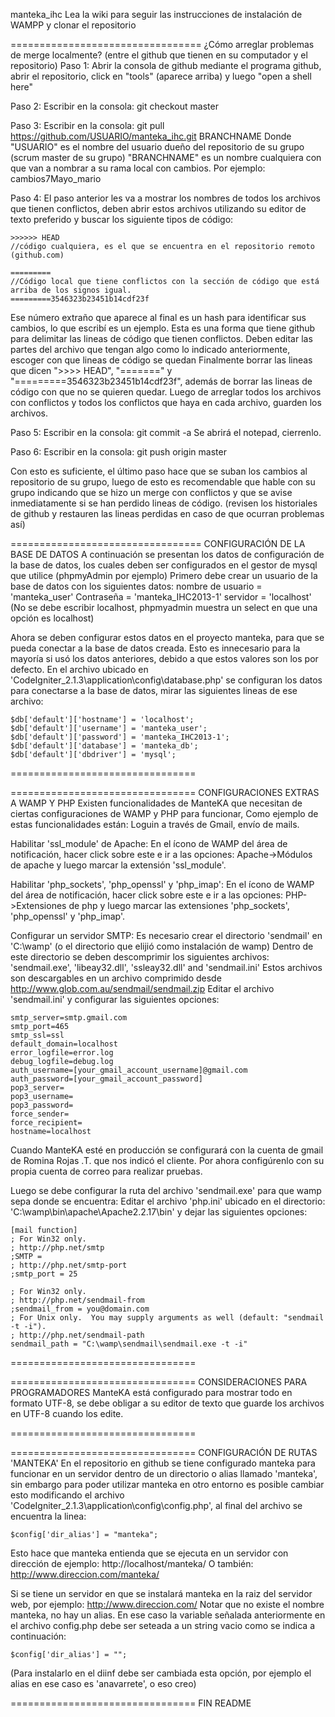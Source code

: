 manteka_ihc
Lea la wiki para seguir las instrucciones de instalación de WAMPP y clonar el repositorio

=================================
¿Cómo arreglar problemas de merge localmente? (entre el github que tienen en su computador y el repositorio)
Paso 1:
Abrir la consola de github mediante el programa github, abrir el repositorio, click en "tools" (aparece arriba)
y luego "open a shell here"

Paso 2:
Escribir en la consola:
    git checkout master
    
Paso 3:
Escribir en la consola:
    git pull https://github.com/USUARIO/manteka_ihc.git BRANCHNAME
Donde "USUARIO" es el nombre del usuario dueño del repositorio de su grupo (scrum master de su grupo)
"BRANCHNAME" es un nombre cualquiera con que van a nombrar a su rama local con cambios. Por ejemplo: cambios7Mayo_mario

Paso 4:
El paso anterior les va a mostrar los nombres de todos los archivos que tienen conflictos, deben abrir estos archivos 
utilizando su editor de texto preferido y buscar los siguiente tipos de código:

    >>>>>> HEAD
    //código cualquiera, es el que se encuentra en el repositorio remoto (github.com)
    
    =========
    //Código local que tiene conflictos con la sección de código que está arriba de los signos igual.
    =========3546323b23451b14cdf23f
    
Ese número extraño que aparece al final es un hash para identificar sus cambios, lo que escribí es un ejemplo.
Esta es una forma que tiene github para delimitar las lineas de código que tienen conflictos.
Deben editar las partes del archivo que tengan algo como lo indicado anteriormente, escoger con que lineas de código se quedan
Finalmente borrar las lineas que dicen ">>>> HEAD", "=======" y "=========3546323b23451b14cdf23f", además de borrar
las lineas de código con que no se quieren quedar.
Luego de arreglar todos los archivos con conflictos y todos los conflictos que haya en cada archivo, guarden los archivos.

Paso 5:
Escribir en la consola:
    git commit -a
Se abrirá el notepad, cierrenlo.

Paso 6: 
Escribir en la consola:
    git push origin master
    
    
Con esto es suficiente, el último paso hace que se suban los cambios al repositorio de su grupo, 
luego de esto es recomendable que hable con su grupo indicando que se hizo un merge con conflictos y 
que se avise inmediatamente si se han perdido lineas de código.
(revisen los historiales de github y restauren las lineas perdidas en caso de que ocurran problemas así)


=================================
CONFIGURACIÓN DE LA BASE DE DATOS
A continuación se presentan los datos de configuración de la base de datos, 
los cuales deben ser configurados en el gestor de mysql que utilice (phpmyAdmin por ejemplo)
Primero debe crear un usuario de la base de datos con los siguientes datos:
nombre de usuario = 'manteka_user'
Contraseña = 'manteka_IHC2013-1'
servidor = 'localhost'  (No se debe escribir localhost, phpmyadmin muestra un select en que una opción es localhost)

Ahora se deben configurar estos datos en el proyecto manteka, para que se pueda conectar a la base de datos creada.
Esto es innecesario para la mayoría si usó los datos anteriores, debido a que estos valores son los por defecto.
En el archivo ubicado en 'CodeIgniter_2.1.3\application\config\database.php' se configuran los datos para conectarse 
a la base de datos, mirar las siguientes lineas de ese archivo:

    $db['default']['hostname'] = 'localhost';
    $db['default']['username'] = 'manteka_user';
    $db['default']['password'] = 'manteka_IHC2013-1';
    $db['default']['database'] = 'manteka_db';
    $db['default']['dbdriver'] = 'mysql';

================================



================================
CONFIGURACIONES EXTRAS A WAMP Y PHP
Existen funcionalidades de ManteKA que necesitan de ciertas configuraciones de WAMP y PHP para funcionar, 
Como ejemplo de estas funcionalidades están: Loguin a través de Gmail, envío de mails.

Habilitar 'ssl_module' de Apache:
En el ícono de WAMP del área de notificación, hacer click sobre este e ir a las opciones:
Apache->Módulos de apache y luego marcar la extensión 'ssl_module'.

Habilitar 'php_sockets', 'php_openssl' y 'php_imap':
En el ícono de WAMP del área de notificación, hacer click sobre este e ir a las opciones:
PHP->Extensiones de php y luego marcar las extensiones 'php_sockets', 'php_openssl' y 'php_imap'.

Configurar un servidor SMTP:
Es necesario crear el directorio 'sendmail' en 'C:\wamp\' (o el directorio que elijió como instalación de wamp)
Dentro de este directorio se deben descomprimir los siguientes archivos: 'sendmail.exe', 'libeay32.dll', 'ssleay32.dll' and 'sendmail.ini'
Estos archivos son descargables en un archivo comprimido desde http://www.glob.com.au/sendmail/sendmail.zip
Editar el archivo 'sendmail.ini' y configurar las siguientes opciones:

    smtp_server=smtp.gmail.com
    smtp_port=465
    smtp_ssl=ssl
    default_domain=localhost
    error_logfile=error.log
    debug_logfile=debug.log
    auth_username=[your_gmail_account_username]@gmail.com
    auth_password=[your_gmail_account_password]
    pop3_server=
    pop3_username=
    pop3_password=
    force_sender=
    force_recipient=
    hostname=localhost

Cuando ManteKA esté en producción se configurará con la cuenta de gmail de Romina Rojas .T. que nos indicó el cliente.
Por ahora configúrenlo con su propia cuenta de correo para realizar pruebas.

Luego se debe configurar la ruta del archivo 'sendmail.exe' para que wamp sepa donde se encuentra:
Editar el archivo 'php.ini' ubicado en el directorio: 'C:\wamp\bin\apache\Apache2.2.17\bin\' y dejar las siguientes opciones:

    [mail function]
    ; For Win32 only.
    ; http://php.net/smtp
    ;SMTP =
    ; http://php.net/smtp-port
    ;smtp_port = 25

    ; For Win32 only.
    ; http://php.net/sendmail-from
    ;sendmail_from = you@domain.com
    ; For Unix only.  You may supply arguments as well (default: "sendmail -t -i").
    ; http://php.net/sendmail-path
    sendmail_path = "C:\wamp\sendmail\sendmail.exe -t -i"

================================


================================
CONSIDERACIONES PARA PROGRAMADORES
ManteKA está configurado para mostrar todo en formato UTF-8, se debe obligar a su editor de texto que guarde
los archivos en UTF-8 cuando los edite.

================================



================================
CONFIGURACIÓN DE RUTAS 'MANTEKA'
En el repositorio en github se tiene configurado manteka para funcionar en un servidor dentro de un directorio 
o alias llamado 'manteka', sin embargo para poder utilizar manteka en otro entorno es posible cambiar esto modificando 
el archivo 'CodeIgniter_2.1.3\application\config\config.php', al final del archivo se encuentra la linea:

    $config['dir_alias'] = "manteka";

Esto hace que manteka entienda que se ejecuta en un servidor con dirección de ejemplo:
http://localhost/manteka/
O también: http://www.direccion.com/manteka/

Si se tiene un servidor en que se instalará manteka en la raiz del servidor web, por ejemplo: http://www.direccion.com/
Notar que no existe el nombre manteka, no hay un alias. En ese caso la variable señalada anteriormente en el archivo 
config.php debe ser seteada a un string vacio como se indica a continuación:

    $config['dir_alias'] = "";


(Para instalarlo en el diinf debe ser cambiada esta opción, por ejemplo el alias en ese caso es 'anavarrete', o eso creo)

================================
FIN README
